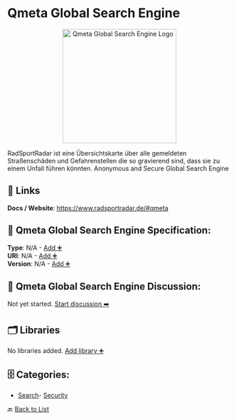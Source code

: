 # Qmeta Global Search Engine
<p align="center">
    <img width="256" src="https://raw.githubusercontent.com/apis-list/apis-list/main/apis/qmeta-global-search-engine/logo_256x256.png" alt="Qmeta Global Search Engine Logo"/>
</p>
RadSportRadar ist eine Übersichtskarte über alle gemeldeten Straßenschäden und Gefahrenstellen die so gravierend sind, dass sie zu einem Unfall führen könnten. Anonymous and Secure Global Search Engine

##  🔗 Links
**Docs / Website**: https://www.radsportradar.de/#qmeta

## 🧬 Qmeta Global Search Engine Specification:
**Type**: N/A - [Add ➕](https://github.com/apis-list/apis-list/edit/main/apis.yaml#L15924)  
**URI**: N/A - [Add ➕](https://github.com/apis-list/apis-list/edit/main/apis.yaml#L15924)  
**Version**: N/A - [Add ➕](https://github.com/apis-list/apis-list/edit/main/apis.yaml#L15924)

## 💬 Qmeta Global Search Engine Discussion:
Not yet started. [Start discussion ➡️](https://github.com/apis-list/apis-list/discussions/new)

## 🗂️ Libraries

No libraries added. [Add library ➕](https://github.com/apis-list/apis-list/edit/main/apis.yaml#L15924)    


## 🗄️ Categories:
- [Search](https://github.com/apis-list/apis-list#search-)- [Security](https://github.com/apis-list/apis-list#security-)

🔙  [Back to List](https://github.com/apis-list/apis-list)
